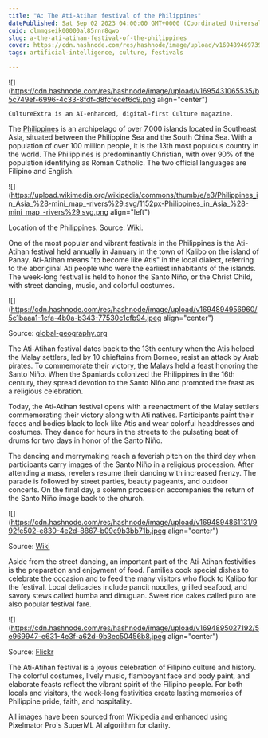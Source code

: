 ```yaml
---
title: "A: The Ati-Atihan festival of the Philippines"
datePublished: Sat Sep 02 2023 04:00:00 GMT+0000 (Coordinated Universal Time)
cuid: clmmgseik00000al85rnr8qwo
slug: a-the-ati-atihan-festival-of-the-philippines
cover: https://cdn.hashnode.com/res/hashnode/image/upload/v1694894697399/5e1eff98-ea6d-4af3-879f-0bd59b4f2277.jpeg
tags: artificial-intelligence, culture, festivals

---
```


![](https://cdn.hashnode.com/res/hashnode/image/upload/v1695431065535/b5c749ef-6996-4c33-8fdf-d8fcfecef6c9.png align="center")

`CultureExtra is an AI-enhanced, digital-first Culture magazine.`

The [Philippines](https://en.wikipedia.org/wiki/Philippines) is an archipelago of over 7,000 islands located in Southeast Asia, situated between the Philippine Sea and the South China Sea. With a population of over 100 million people, it is the 13th most populous country in the world. The Philippines is predominantly Christian, with over 90% of the population identifying as Roman Catholic. The two official languages are Filipino and English.

![](https://upload.wikimedia.org/wikipedia/commons/thumb/e/e3/Philippines_in_Asia_%28-mini_map_-rivers%29.svg/1152px-Philippines_in_Asia_%28-mini_map_-rivers%29.svg.png align="left")

Location of the Philippines. Source: [Wiki](https://en.wikipedia.org/wiki/Philippines).

One of the most popular and vibrant festivals in the Philippines is the Ati-Atihan festival held annually in January in the town of Kalibo on the island of Panay. Ati-Atihan means "to become like Atis" in the local dialect, referring to the aboriginal Ati people who were the earliest inhabitants of the islands. The week-long festival is held to honor the Santo Niño, or the Christ Child, with street dancing, music, and colorful costumes.

![](https://cdn.hashnode.com/res/hashnode/image/upload/v1694894956960/5c1baaa1-1cfa-4b0a-b343-77530c1cfb94.jpeg align="center")

Source: [global-geography.org](https://global-geography.org/af/Geography/Asia/Philippines/Pictures/Ati_Atihan_Festival/Ati_Atihan_Umzug_Staemme_49)

The Ati-Atihan festival dates back to the 13th century when the Atis helped the Malay settlers, led by 10 chieftains from Borneo, resist an attack by Arab pirates. To commemorate their victory, the Malays held a feast honoring the Santo Niño. When the Spaniards colonized the Philippines in the 16th century, they spread devotion to the Santo Niño and promoted the feast as a religious celebration.

Today, the Ati-Atihan festival opens with a reenactment of the Malay settlers commemorating their victory along with Ati natives. Participants paint their faces and bodies black to look like Atis and wear colorful headdresses and costumes. They dance for hours in the streets to the pulsating beat of drums for two days in honor of the Santo Niño.

The dancing and merrymaking reach a feverish pitch on the third day when participants carry images of the Santo Niño in a religious procession. After attending a mass, revelers resume their dancing with increased frenzy. The parade is followed by street parties, beauty pageants, and outdoor concerts. On the final day, a solemn procession accompanies the return of the Santo Niño image back to the church.

![](https://cdn.hashnode.com/res/hashnode/image/upload/v1694894861131/992fe502-e830-4e2d-8867-b09c9b3bb71b.jpeg align="center")

Source: [Wiki](https://en.wikipedia.org/wiki/Ati-Atihan_festival#/media/File:Ati-Atihan_Festival.jpg)

Aside from the street dancing, an important part of the Ati-Atihan festivities is the preparation and enjoyment of food. Families cook special dishes to celebrate the occasion and to feed the many visitors who flock to Kalibo for the festival. Local delicacies include pancit noodles, grilled seafood, and savory stews called humba and dinuguan. Sweet rice cakes called puto are also popular festival fare.

![](https://cdn.hashnode.com/res/hashnode/image/upload/v1694895027192/5e969947-e631-4e3f-a62d-9b3ec50456b8.jpeg align="center")

Source: [Flickr](https://www.flickr.com/photos/thomashawk/47037695921)

The Ati-Atihan festival is a joyous celebration of Filipino culture and history. The colorful costumes, lively music, flamboyant face and body paint, and elaborate feasts reflect the vibrant spirit of the Filipino people. For both locals and visitors, the week-long festivities create lasting memories of Philippine pride, faith, and hospitality.

All images have been sourced from Wikipedia and enhanced using Pixelmator Pro's SuperML AI algorithm for clarity.